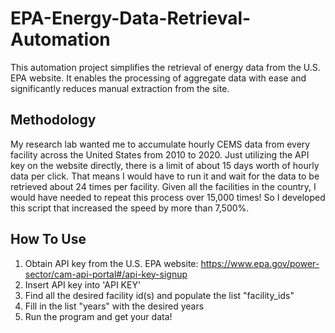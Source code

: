 # EPA-Energy-Data-Retrieval-Automation
This automation project simplifies the retrieval of energy data from the U.S. EPA website. It enables the processing of aggregate data with ease and significantly reduces manual extraction from the site.


## Methodology 
My research lab wanted me to accumulate hourly CEMS data from every facility across the United States from 2010 to 2020. Just utilizing the API key on the website directly, there is a limit of about 15 days worth of hourly data per click. That means I would have to run it and wait for the data to be retrieved about 24 times per facility. Given all the facilities in the country, I would have needed to repeat this process over 15,000 times! So I developed this script that increased the speed by more than 7,500%. 


## How To Use
1. Obtain API key from the U.S. EPA website: https://www.epa.gov/power-sector/cam-api-portal#/api-key-signup
2. Insert API key into 'API KEY'
3. Find all the desired facility id(s) and populate the list "facility_ids"
4. Fill in the list "years" with the desired years
5. Run the program and get your data!
